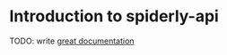 # Introduction to spiderly-api

TODO: write [great documentation](http://jacobian.org/writing/what-to-write/)
